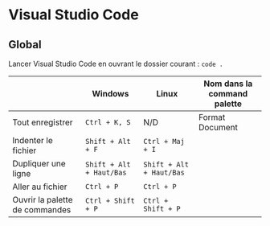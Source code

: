 # Visual Studio Code

## Global

Lancer Visual Studio Code en ouvrant le dossier courant : `code .`

|                                | Windows                  | Linux                    | Nom dans la command palette |
|--------------------------------|--------------------------|--------------------------|-----------------------------|
| Tout enregistrer               | `Ctrl + K, S`            | N/D                      | Format Document             |
| Indenter le fichier            | `Shift + Alt + F`        | `Ctrl + Maj + I`         |                             |
| Dupliquer une ligne            | `Shift + Alt + Haut/Bas` | `Shift + Alt + Haut/Bas` |                             |
| Aller au fichier               | `Ctrl + P`               | `Ctrl + P`               |                             |
| Ouvrir la palette de commandes | `Ctrl + Shift + P`       | `Ctrl + Shift + P`       |                             |